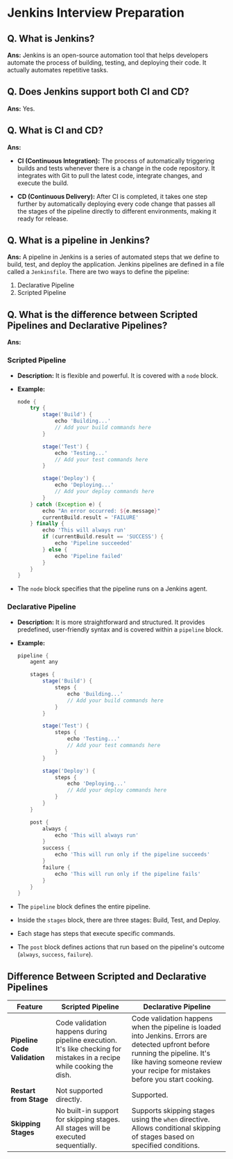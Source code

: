 # Jenkins Interview Preparation

## Q. What is Jenkins?

**Ans:** Jenkins is an open-source automation tool that helps developers automate the process of building, testing, and deploying their code. It actually automates repetitive tasks.

## Q. Does Jenkins support both CI and CD?

**Ans:** Yes.

## Q. What is CI and CD?

**Ans:**

- **CI (Continuous Integration):** The process of automatically triggering builds and tests whenever there is a change in the code repository. It integrates with Git to pull the latest code, integrate changes, and execute the build.

- **CD (Continuous Delivery):** After CI is completed, it takes one step further by automatically deploying every code change that passes all the stages of the pipeline directly to different environments, making it ready for release.

## Q. What is a pipeline in Jenkins?

**Ans:** A pipeline in Jenkins is a series of automated steps that we define to build, test, and deploy the application. Jenkins pipelines are defined in a file called a `Jenkinsfile`. There are two ways to define the pipeline:
1. Declarative Pipeline
2. Scripted Pipeline

## Q. What is the difference between Scripted Pipelines and Declarative Pipelines?

**Ans:**

### Scripted Pipeline
- **Description:** It is flexible and powerful. It is covered with a `node` block.
- **Example:**

    ```groovy
    node {
        try {
            stage('Build') {
                echo 'Building...'
                // Add your build commands here
            }

            stage('Test') {
                echo 'Testing...'
                // Add your test commands here
            }

            stage('Deploy') {
                echo 'Deploying...'
                // Add your deploy commands here
            }
        } catch (Exception e) {
            echo "An error occurred: ${e.message}"
            currentBuild.result = 'FAILURE'
        } finally {
            echo 'This will always run'
            if (currentBuild.result == 'SUCCESS') {
                echo 'Pipeline succeeded'
            } else {
                echo 'Pipeline failed'
            }
        }
    }
    ```

- The `node` block specifies that the pipeline runs on a Jenkins agent.

### Declarative Pipeline
- **Description:** It is more straightforward and structured. It provides predefined, user-friendly syntax and is covered within a `pipeline` block.
- **Example:**

    ```groovy
    pipeline {
        agent any

        stages {
            stage('Build') {
                steps {
                    echo 'Building...'
                    // Add your build commands here
                }
            }

            stage('Test') {
                steps {
                    echo 'Testing...'
                    // Add your test commands here
                }
            }

            stage('Deploy') {
                steps {
                    echo 'Deploying...'
                    // Add your deploy commands here
                }
            }
        }

        post {
            always {
                echo 'This will always run'
            }
            success {
                echo 'This will run only if the pipeline succeeds'
            }
            failure {
                echo 'This will run only if the pipeline fails'
            }
        }
    }
    ```

- The `pipeline` block defines the entire pipeline.
- Inside the `stages` block, there are three stages: Build, Test, and Deploy.
- Each stage has steps that execute specific commands.
- The `post` block defines actions that run based on the pipeline's outcome (`always`, `success`, `failure`).

## Difference Between Scripted and Declarative Pipelines

| Feature                         | Scripted Pipeline                                      | Declarative Pipeline                              |
|---------------------------------|--------------------------------------------------------|---------------------------------------------------|
| **Pipeline Code Validation**    | Code validation happens during pipeline execution. It's like checking for mistakes in a recipe while cooking the dish. | Code validation happens when the pipeline is loaded into Jenkins. Errors are detected upfront before running the pipeline. It's like having someone review your recipe for mistakes before you start cooking. |
| **Restart from Stage**          | Not supported directly.                                | Supported.                                        |
| **Skipping Stages**             | No built-in support for skipping stages. All stages will be executed sequentially. | Supports skipping stages using the `when` directive. Allows conditional skipping of stages based on specified conditions. |
